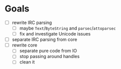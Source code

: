# Goals
* [ ] rewrite IRC parsing
  * [ ] maybe `Text`/`ByteString` and `parsec`/`attoparsec`
  * [ ] fix and investigate Unicode issues
* [ ] separate IRC parsing from core
* [ ] rewrite core
  * [ ] separate pure code from IO
  * [ ] stop passing around handles
  * [ ] clean it
